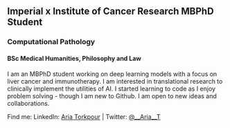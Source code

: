 ## Imperial x Institute of Cancer Research MBPhD Student
### Computational Pathology
#### BSc Medical Humanities, Philosophy and Law

I am an MBPhD student working on deep learning models with a focus on liver cancer and immunotherapy. I am interested in translational research to clinically implement the utilities of AI.
I started learning to code as I enjoy problem solving - though I am new to Github.
I am open to new ideas and collaborations.

Find me:
LinkedIn: [Aria Torkpour]([www.linkedin.com/in/aria-torkpour]) | Twitter: [@__Aria__T]([https://x.com/__Aria__T])
